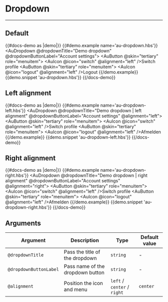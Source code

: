 # Dropdown

---

## Default 

{{#docs-demo as |demo|}}
  {{#demo.example name='au-dropdown.hbs'}}
    <AuDropdown @dropdownTitle="Demo dropdown" @dropdownButtonLabel="Account settings">
      <AuButton @skin="tertiary" role="menuitem">
        <AuIcon @icon="switch" @alignment="left" />Switch profile
      </AuButton>
      <AuButton @skin="tertiary" role="menuitem">
        <AuIcon @icon="logout" @alignment="left" />Logout
      </AuButton>
    </AuDropdown>
  {{/demo.example}}
  {{demo.snippet 'au-dropdown.hbs'}}
{{/docs-demo}}

## Left alignment 

{{#docs-demo as |demo|}}
  {{#demo.example name='au-dropdown-left.hbs'}}
    <AuDropdown @dropdownTitle="Demo dropdown | left alignment" @dropdownButtonLabel="Account settings" @alignment="left">
      <AuButton @skin="tertiary" role="menuitem">
        <AuIcon @icon="switch" @alignment="left" />Switch profile
      </AuButton>
      <AuButton @skin="tertiary" role="menuitem">
        <AuIcon @icon="logout" @alignment="left" />Afmelden
      </AuButton>
    </AuDropdown>
  {{/demo.example}}
  {{demo.snippet 'au-dropdown-left.hbs'}}
{{/docs-demo}}

## Right alignment 

{{#docs-demo as |demo|}}
  {{#demo.example name='au-dropdown-right.hbs'}}
    <AuDropdown @dropdownTitle="Demo dropdown | right alignment" @dropdownButtonLabel="Account settings" @alignment="right">
      <AuButton @skin="tertiary" role="menuitem">
        <AuIcon @icon="switch" @alignment="left" />Switch profile
      </AuButton>
      <AuButton @skin="tertiary" role="menuitem">
        <AuIcon @icon="logout" @alignment="left" />Afmelden
      </AuButton>
    </AuDropdown>
  {{/demo.example}}
  {{demo.snippet 'au-dropdown-right.hbs'}}
{{/docs-demo}}



## Arguments

| Argument      | Description | Type | Default value |
| ------------- | ----------- | ---- | ------------- |
| `@dropdownTitle` | Pass the title of the dropdown | `string` | - |
| `@dropdownButtonLabel` | Pass name of the dropdown button | `string` | - |
| `@alignment` | Position the icon and menu | `left` / `center` / `right` | `center` |
